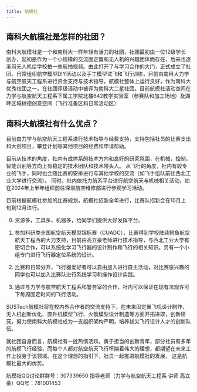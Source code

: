 ```yaml
---
title: 航模社
---
```


## 南科大航模社是怎样的社团？

南科大航模社是一个和南科大一样年轻有活力的社团，社团最初由一位12级学长创办，起初是作为一个小规模的交流固定翼和无人机的兴趣团体而存在，后来也逐渐用无人机给学校拍一些航拍视频。由此打开了与学习合作的大门，正式成立了社团。日常组织航空模型DIY活动以及手工模型试飞和飞行训练，目前由南科大力学与航空航天工程系进行资金支持与技术指导。航模社整体上运行良好，作为南科大优秀社团之一，在社团评级活动中被评为南科大二星社团。目前航模社活动空间在力学与航空航天工程系下属工学院北楼642教学实验室（参赛队和加工场地）及湖畔区域树德创意空间（飞行准备区和日常活动区）

## 南科大航模社有什么优点？

目前由力学与航空航天工程系进行技术指导与经费支持，支持包括社员的比赛支出和大创项目，攀登计划等其他项目的经费和申请帮助。

目前从技术的角度，社内有成体系的技术方向和良好的研究氛围，在机械，控制，智能识别等方向上有稳定的技术团队和技术带头人。
从飞行的角度，社内有较专业的飞手，同时也会随比赛的安排进行与其他学校的交流（如飞手组队前往西北工业大学进行交流）。
同时，社内依托力航系平台进行航空航天与机械相关活动，如在2024年上半年组织前往深圳航空维修部进行参观学习活动。

目前根据航模社参加的比赛规划，航模社招新全年进行，比赛队招新会在10月上旬到12月进行。

0. 资源多，工具多，机器多，给同学们提供大好发挥平台。

1. 参加科研类全国航空航天模型锦标赛（CUADC），比赛得到学校陆续鳄鱼航空航天工程西的大力支持，目前由高立豪老师进行技术指导，与西北工业大学有密切合作，可以系统化学习飞行器的设计制作和飞行的相关知识。另有一个小组专门进行飞行器定位系统的设计。

2. 比赛和日常分开，飞行器爱好者可以自由加入进行自主活动，对比赛感兴趣的同学也可以加入比赛队进行系统学习和操作设计实践。

3. 通过与力学与航空航天工程系和警务室的合作，社内可以保证在现有法规许可下每周固定时间的飞行活动。

SUSTech航模社将在校内外合作者的交流支持下，在未来固定翼飞机设计制作、无人机创新优化、直升机模型飞行、火箭模型设计制造等方面开拓进取，创新研究，努力使南科大航模社成为一支组织架构严明，培养拔尖飞行设计人才的创新队伍。

就社团自身而言，航模社有一批热情活跃，勇于担当的创新青年，部分社员有多年的航模飞行经验，而每个人都对航空航天飞行怀揣着伟大的理想，都期望在未来工作上投身于该领域。在这个理想的指引下，社员一起推进航模社的发展， 这是航模社最大的优势。

航模社QQ讨论群群号：307339650
指导老师（力学与航空航天工程系 讲师 高立豪）QQ号：781001453
